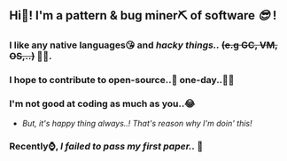 ## Hi👋! I'm a pattern & bug miner⛏  of software *😎* !
### I like any native languages😘 and ***hacky things..*** ~~(e.g GC, VM, OS,..)~~ 💜💙.
### I hope to contribute to open-source..🙏 one-day..🙏🙏
### I'm not good at coding as much as you..😂
  - *But, it's happy thing always..! That's reason why I'm doin' this!*
### Recently⌚, ***I failed to pass my first paper..*** 🥲

    


